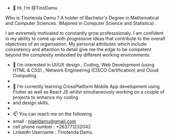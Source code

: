 - 👋 Hi, I’m @TinoDamu


Who is Tinotenda Damu ? A holder of Bachelor's Degree in Mathematical and Computer Sciences. (Majored in Computer Science and Statistics) . 

I am extremely motivated to constantly grow professsionaly. I am confident in my ability to come up with progressive ideas 
that contribute to the overall objectives of an organisation. My personal attributes which include consistency and attention to detail
give me the edge to be competent beyond the complexity embodied by different working environments. 

- 👀 I’m interested in UI/UX design , Coding, Web Development (using HTML & CSS) , Network Engineering (CISCO Certification) and Cloud Computing. 
- 
- 🌱 I’m currently learning CrossPlatform Mobile App development using Flutter as well as React JS whilst simultaneously working on a couple of projects to enhance my coding 
- and design skills. 
- 
- 📫 You can reach me on the following 
- email : nigeldamu@gmail.com
- cell phone number : +263771232042
- LinkedIn Username : Tinotenda Damu


